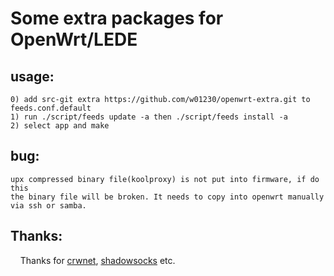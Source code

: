 # Some extra packages for OpenWrt/LEDE

## usage:

	0) add src-git extra https://github.com/w01230/openwrt-extra.git to feeds.conf.default 	
	1) run ./script/feeds update -a then ./script/feeds install -a
	2) select app and make

## bug:
	upx compressed binary file(koolproxy) is not put into firmware, if do this
	the binary file will be broken. It needs to copy into openwrt manually via ssh or samba. 	
## Thanks:
     Thanks for [crwnet](httttps://github.com/crwnet), [shadowsocks](https://github.com/shadowsocks) etc.
